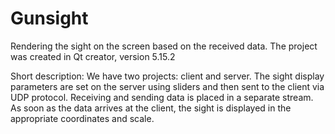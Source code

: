 # Gunsight
Rendering the sight on the screen based on the received data.
The project was created in Qt creator, version 5.15.2

Short description:
We have two projects: client and server. The sight display parameters are set on the server using sliders and then sent to the client via UDP protocol. 
Receiving and sending data is placed in a separate stream. 
As soon as the data arrives at the client, the sight is displayed in the appropriate coordinates and scale.
